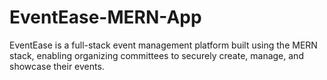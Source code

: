# EventEase-MERN-App
EventEase is a full-stack event management platform built using the MERN stack, enabling organizing committees to securely create, manage, and showcase their events.

